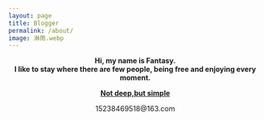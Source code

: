 ```yaml
---
layout: page
title: Blogger
permalink: /about/
image: 淋雨.webp
---
```

 <center><b>Hi, my name is Fantasy.</b> </center>
<center><b>I like to stay where there are few people, being free and enjoying every moment.</b> </center>

[<center><strong>Not deep,but simple</strong></center>]( ) 
<center>15238469518@163.com</center>
